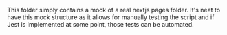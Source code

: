 This folder simply contains a mock of a real nextjs pages folder. It's neat to have this mock structure as it allows for manually testing the script and if Jest is implemented at some point, those tests can be automated.
